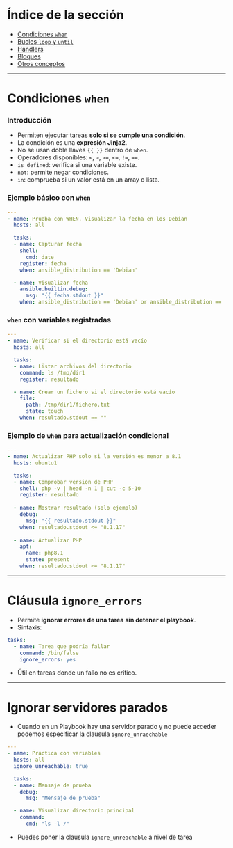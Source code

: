 # Índice de la sección
- [Condiciones `when`](#condiciones-when)
- [Bucles `loop` y `until`](#bucles-loop-y-until)
- [Handlers](#handlers)
- [Bloques](#bloques)
- [Otros conceptos](#otros-conceptos)

---
# Condiciones `when`
### Introducción
- Permiten ejecutar tareas **solo si se cumple una condición**.
- La condición es una **expresión Jinja2**.    
- No se usan doble llaves `{{ }}` dentro de `when`.
- Operadores disponibles: `<`, `>`, `>=`, `<=`, `!=`, `==`. 
- `is defined`: verifica si una variable existe.
- `not`: permite negar condiciones.    
- `in`: comprueba si un valor está en un array o lista.
### Ejemplo básico con `when`
```YAML
---
- name: Prueba con WHEN. Visualizar la fecha en los Debian
  hosts: all

  tasks:
  - name: Capturar fecha
    shell:
      cmd: date
    register: fecha
    when: ansible_distribution == 'Debian'

  - name: Visualizar fecha
    ansible.builtin.debug:
      msg: "{{ fecha.stdout }}"
    when: ansible_distribution == 'Debian' or ansible_distribution == 'Ubuntu'
```

### `when` con variables registradas
```YAML
---
- name: Verificar si el directorio está vacío
  hosts: all

  tasks:
  - name: Listar archivos del directorio
    command: ls /tmp/dir1
    register: resultado

  - name: Crear un fichero si el directorio está vacío
    file:
      path: /tmp/dir1/fichero.txt
      state: touch
    when: resultado.stdout == ""
```
### Ejemplo de `when` para actualización condicional
```YAML
---
- name: Actualizar PHP solo si la versión es menor a 8.1
  hosts: ubuntu1

  tasks:
  - name: Comprobar versión de PHP
    shell: php -v | head -n 1 | cut -c 5-10
    register: resultado
    
  - name: Mostrar resultado (solo ejemplo)
    debug:
      msg: "{{ resultado.stdout }}"
    when: resultado.stdout <= "8.1.17"
    
  - name: Actualizar PHP
    apt:
      name: php8.1
      state: present
    when: resultado.stdout <= "8.1.17"
```

---
# Cláusula `ignore_errors`
- Permite **ignorar errores de una tarea sin detener el playbook**.
- Sintaxis:
```YAML
tasks:
  - name: Tarea que podría fallar
    command: /bin/false
    ignore_errors: yes
```

- Útil en tareas donde un fallo no es crítico.

---
# Ignorar servidores parados
- Cuando en un Playbook hay una servidor parado y no puede acceder podemos especificar la clausula `ignore_unraechable`
```YAML
---
- name: Práctica con variables
  hosts: all
  ignore_unreachable: true

  tasks:
  - name: Mensaje de prueba
    debug:
      msg: "Mensaje de prueba"

  - name: Visualizar directorio principal
    command: 
      cmd: "ls -l /"
```

- Puedes poner la clausula `ignore_unreachable` a nivel de tarea
